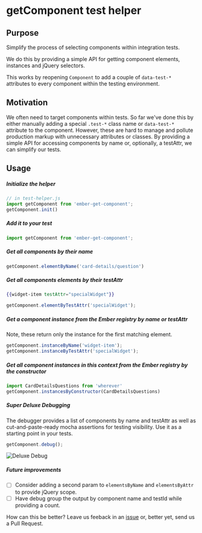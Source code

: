 # getComponent test helper

## Purpose
Simplify the process of selecting components within integration tests.

We do this by providing a simple API for getting component elements, instances and jQuery selectors. 

This works by reopening `Component` to add a couple of `data-test-*` attributes to every component within the testing environment.

## Motivation
We often need to target components within tests. So far we've done this by either manually adding a special `.test-*` class name or `data-test-*` attribute to the component. However, these are hard to manage and pollute production markup with unnecessary attributes or classes. By providing a simple API for accessing components by name or, optionally, a testAttr, we can simplify our tests.

## Usage 

##### Initialize the helper
```js
// in test-helper.js
import getComponent from 'ember-get-component';
getComponent.init()
```

##### Add it to your test
```js
import getComponent from 'ember-get-component';
```

##### Get all components by their name
```js
getComponent.elementByName('card-details/question')
```

##### Get all components elements by their testAttr
```hbs
{{widget-item testAttr="specialWidget"}}
```
```js
getComponent.elementByTestAttr('specialWidget');
```

##### Get a component instance from the Ember registry by name or testAttr
Note, these return only the instance for the first matching element.
```js
getComponent.instanceByName('widget-item');
getComponent.instanceByTestAttr('specialWidget');
```

##### Get all component instances in this context from the Ember registry by the constructor
```js
import CardDetailsQuestions from 'wherever'
getComponent.instancesByConstructor(CardDetailsQuestions)
```

##### Super Deluxe Debugging
The debugger provides a list of components by name and testAttr as well as cut-and-paste-ready mocha assertions for testing visibility. Use it as a starting point in your tests.
```js
getComponent.debug();
```
![Deluxe Debug](http://g.recordit.co/Gu2ghbHCuT.gif)

##### Future improvements
- [ ] Consider adding a second param to `elementsByName` and `elementsByAttr` to provide jQuery scope.
- [ ] Have debug group the output by component name and testId while providing a count.

How can this be better? Leave us feeback in an [issue](https://github.com/AltSchool/get-component/issues/new) or, better yet, send us a Pull Request.
